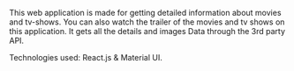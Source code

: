 This web application is made for getting detailed information about movies and tv-shows. You can also watch the trailer of the movies and tv shows on this application. It gets all the details and images Data through the 3rd party API.

Technologies used: React.js & Material UI. 
 
